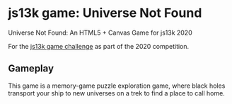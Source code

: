 # js13k game: Universe Not Found
Universe Not Found: An HTML5 + Canvas Game for js13k 2020

For the [js13k game challenge](https://js13kgames.com/) as part of the 2020 competition.

## Gameplay
This game is a memory-game puzzle exploration game, where black holes transport your ship to new universes on a trek to find a place to call home.